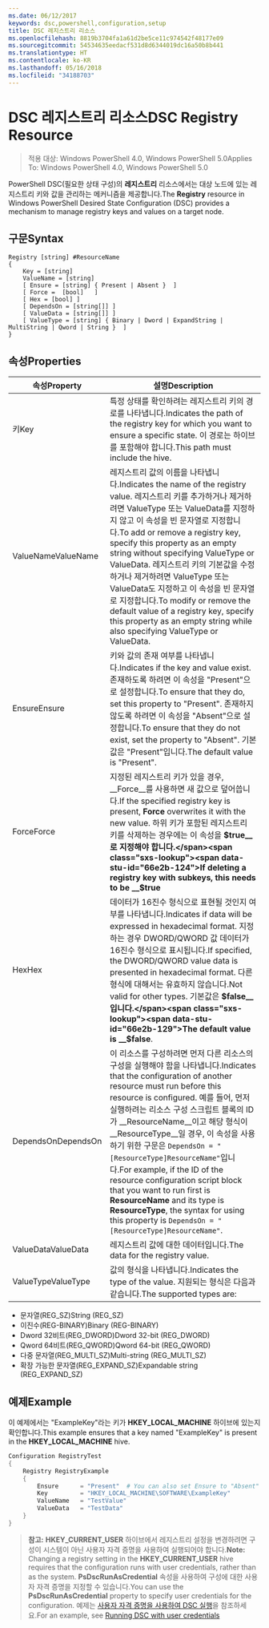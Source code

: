 ```yaml
---
ms.date: 06/12/2017
keywords: dsc,powershell,configuration,setup
title: DSC 레지스트리 리소스
ms.openlocfilehash: 8819b3704fa1a61d2be5ce11c974542f48177e09
ms.sourcegitcommit: 54534635eedacf531d8d6344019dc16a50b8b441
ms.translationtype: HT
ms.contentlocale: ko-KR
ms.lasthandoff: 05/16/2018
ms.locfileid: "34188703"
---
```

# <a name="dsc-registry-resource"></a><span data-ttu-id="66e2b-103">DSC 레지스트리 리소스</span><span class="sxs-lookup"><span data-stu-id="66e2b-103">DSC Registry Resource</span></span>

> <span data-ttu-id="66e2b-104">적용 대상: Windows PowerShell 4.0, Windows PowerShell 5.0</span><span class="sxs-lookup"><span data-stu-id="66e2b-104">Applies To: Windows PowerShell 4.0, Windows PowerShell 5.0</span></span>

<span data-ttu-id="66e2b-105">PowerShell DSC(필요한 상태 구성)의 **레지스트리** 리소스에서는 대상 노드에 있는 레지스트리 키와 값을 관리하는 메커니즘을 제공합니다.</span><span class="sxs-lookup"><span data-stu-id="66e2b-105">The **Registry** resource in Windows PowerShell Desired State Configuration (DSC) provides a mechanism to manage registry keys and values on a target node.</span></span>

## <a name="syntax"></a><span data-ttu-id="66e2b-106">구문</span><span class="sxs-lookup"><span data-stu-id="66e2b-106">Syntax</span></span>

```
Registry [string] #ResourceName
{
    Key = [string]
    ValueName = [string]
    [ Ensure = [string] { Present | Absent }  ]
    [ Force =  [bool]   ]
    [ Hex = [bool] ]
    [ DependsOn = [string[]] ]
    [ ValueData = [string[]] ]
    [ ValueType = [string] { Binary | Dword | ExpandString | MultiString | Qword | String }  ]
}
```

## <a name="properties"></a><span data-ttu-id="66e2b-107">속성</span><span class="sxs-lookup"><span data-stu-id="66e2b-107">Properties</span></span>
|  <span data-ttu-id="66e2b-108">속성</span><span class="sxs-lookup"><span data-stu-id="66e2b-108">Property</span></span>  |  <span data-ttu-id="66e2b-109">설명</span><span class="sxs-lookup"><span data-stu-id="66e2b-109">Description</span></span>   |
|---|---|
| <span data-ttu-id="66e2b-110">키</span><span class="sxs-lookup"><span data-stu-id="66e2b-110">Key</span></span>| <span data-ttu-id="66e2b-111">특정 상태를 확인하려는 레지스트리 키의 경로를 나타냅니다.</span><span class="sxs-lookup"><span data-stu-id="66e2b-111">Indicates the path of the registry key for which you want to ensure a specific state.</span></span> <span data-ttu-id="66e2b-112">이 경로는 하이브를 포함해야 합니다.</span><span class="sxs-lookup"><span data-stu-id="66e2b-112">This path must include the hive.</span></span>|
| <span data-ttu-id="66e2b-113">ValueName</span><span class="sxs-lookup"><span data-stu-id="66e2b-113">ValueName</span></span>| <span data-ttu-id="66e2b-114">레지스트리 값의 이름을 나타냅니다.</span><span class="sxs-lookup"><span data-stu-id="66e2b-114">Indicates the name of the registry value.</span></span> <span data-ttu-id="66e2b-115">레지스트리 키를 추가하거나 제거하려면 ValueType 또는 ValueData를 지정하지 않고 이 속성을 빈 문자열로 지정합니다.</span><span class="sxs-lookup"><span data-stu-id="66e2b-115">To add or remove a registry key, specify this property as an empty string without specifying ValueType or ValueData.</span></span> <span data-ttu-id="66e2b-116">레지스트리 키의 기본값을 수정하거나 제거하려면 ValueType 또는 ValueData도 지정하고 이 속성을 빈 문자열로 지정합니다.</span><span class="sxs-lookup"><span data-stu-id="66e2b-116">To modify or remove the default value of a registry key, specify this property as an empty string while also specifying ValueType or ValueData.</span></span>|
| <span data-ttu-id="66e2b-117">Ensure</span><span class="sxs-lookup"><span data-stu-id="66e2b-117">Ensure</span></span>| <span data-ttu-id="66e2b-118">키와 값의 존재 여부를 나타냅니다.</span><span class="sxs-lookup"><span data-stu-id="66e2b-118">Indicates if the key and value exist.</span></span> <span data-ttu-id="66e2b-119">존재하도록 하려면 이 속성을 "Present"으로 설정합니다.</span><span class="sxs-lookup"><span data-stu-id="66e2b-119">To ensure that they do, set this property to "Present".</span></span> <span data-ttu-id="66e2b-120">존재하지 않도록 하려면 이 속성을 "Absent"으로 설정합니다.</span><span class="sxs-lookup"><span data-stu-id="66e2b-120">To ensure that they do not exist, set the property to "Absent".</span></span> <span data-ttu-id="66e2b-121">기본값은 "Present"입니다.</span><span class="sxs-lookup"><span data-stu-id="66e2b-121">The default value is "Present".</span></span>|
| <span data-ttu-id="66e2b-122">Force</span><span class="sxs-lookup"><span data-stu-id="66e2b-122">Force</span></span>| <span data-ttu-id="66e2b-123">지정된 레지스트리 키가 있을 경우, __Force__를 사용하면 새 값으로 덮어씁니다.</span><span class="sxs-lookup"><span data-stu-id="66e2b-123">If the specified registry key is present, __Force__ overwrites it with the new value.</span></span> <span data-ttu-id="66e2b-124">하위 키가 포함된 레지스트리 키를 삭제하는 경우에는 이 속성을 __$true__로 지정해야 합니다.</span><span class="sxs-lookup"><span data-stu-id="66e2b-124">If deleting a registry key with subkeys, this needs to be __$true__</span></span>|
| <span data-ttu-id="66e2b-125">Hex</span><span class="sxs-lookup"><span data-stu-id="66e2b-125">Hex</span></span>| <span data-ttu-id="66e2b-126">데이터가 16진수 형식으로 표현될 것인지 여부를 나타냅니다.</span><span class="sxs-lookup"><span data-stu-id="66e2b-126">Indicates if data will be expressed in hexadecimal format.</span></span> <span data-ttu-id="66e2b-127">지정하는 경우 DWORD/QWORD 값 데이터가 16진수 형식으로 표시됩니다.</span><span class="sxs-lookup"><span data-stu-id="66e2b-127">If specified, the DWORD/QWORD value data is presented in hexadecimal format.</span></span> <span data-ttu-id="66e2b-128">다른 형식에 대해서는 유효하지 않습니다.</span><span class="sxs-lookup"><span data-stu-id="66e2b-128">Not valid for other types.</span></span> <span data-ttu-id="66e2b-129">기본값은 __$false__입니다.</span><span class="sxs-lookup"><span data-stu-id="66e2b-129">The default value is __$false__.</span></span>|
| <span data-ttu-id="66e2b-130">DependsOn</span><span class="sxs-lookup"><span data-stu-id="66e2b-130">DependsOn</span></span>| <span data-ttu-id="66e2b-131">이 리소스를 구성하려면 먼저 다른 리소스의 구성을 실행해야 함을 나타냅니다.</span><span class="sxs-lookup"><span data-stu-id="66e2b-131">Indicates that the configuration of another resource must run before this resource is configured.</span></span> <span data-ttu-id="66e2b-132">예를 들어, 먼저 실행하려는 리소스 구성 스크립트 블록의 ID가 __ResourceName__이고 해당 형식이 __ResourceType__일 경우, 이 속성을 사용하기 위한 구문은 `DependsOn = "[ResourceType]ResourceName"`입니다.</span><span class="sxs-lookup"><span data-stu-id="66e2b-132">For example, if the ID of the resource configuration script block that you want to run first is __ResourceName__ and its type is __ResourceType__, the syntax for using this property is `DependsOn = "[ResourceType]ResourceName"`.</span></span>|
| <span data-ttu-id="66e2b-133">ValueData</span><span class="sxs-lookup"><span data-stu-id="66e2b-133">ValueData</span></span>| <span data-ttu-id="66e2b-134">레지스트리 값에 대한 데이터입니다.</span><span class="sxs-lookup"><span data-stu-id="66e2b-134">The data for the registry value.</span></span>|
| <span data-ttu-id="66e2b-135">ValueType</span><span class="sxs-lookup"><span data-stu-id="66e2b-135">ValueType</span></span>| <span data-ttu-id="66e2b-136">값의 형식을 나타냅니다.</span><span class="sxs-lookup"><span data-stu-id="66e2b-136">Indicates the type of the value.</span></span> <span data-ttu-id="66e2b-137">지원되는 형식은 다음과 같습니다.</span><span class="sxs-lookup"><span data-stu-id="66e2b-137">The supported types are:</span></span>
<ul><li><span data-ttu-id="66e2b-138">문자열(REG_SZ)</span><span class="sxs-lookup"><span data-stu-id="66e2b-138">String (REG_SZ)</span></span></li>


<li><span data-ttu-id="66e2b-139">이진수(REG-BINARY)</span><span class="sxs-lookup"><span data-stu-id="66e2b-139">Binary (REG-BINARY)</span></span></li>


<li><span data-ttu-id="66e2b-140">Dword 32비트(REG_DWORD)</span><span class="sxs-lookup"><span data-stu-id="66e2b-140">Dword 32-bit (REG_DWORD)</span></span></li>


<li><span data-ttu-id="66e2b-141">Qword 64비트(REG_QWORD)</span><span class="sxs-lookup"><span data-stu-id="66e2b-141">Qword 64-bit (REG_QWORD)</span></span></li>


<li><span data-ttu-id="66e2b-142">다중 문자열(REG_MULTI_SZ)</span><span class="sxs-lookup"><span data-stu-id="66e2b-142">Multi-string (REG_MULTI_SZ)</span></span></li>


<li><span data-ttu-id="66e2b-143">확장 가능한 문자열(REG_EXPAND_SZ)</span><span class="sxs-lookup"><span data-stu-id="66e2b-143">Expandable string (REG_EXPAND_SZ)</span></span></li></ul>

## <a name="example"></a><span data-ttu-id="66e2b-144">예제</span><span class="sxs-lookup"><span data-stu-id="66e2b-144">Example</span></span>
<span data-ttu-id="66e2b-145">이 예제에서는 "ExampleKey"라는 키가 **HKEY\_LOCAL\_MACHINE** 하이브에 있는지 확인합니다.</span><span class="sxs-lookup"><span data-stu-id="66e2b-145">This example ensures that a key named "ExampleKey" is present in the **HKEY\_LOCAL\_MACHINE** hive.</span></span>
```powershell
Configuration RegistryTest
{
    Registry RegistryExample
    {
        Ensure      = "Present"  # You can also set Ensure to "Absent"
        Key         = "HKEY_LOCAL_MACHINE\SOFTWARE\ExampleKey"
        ValueName   = "TestValue"
        ValueData   = "TestData"
    }
}
```

><span data-ttu-id="66e2b-146">**참고:** **HKEY\_CURRENT\_USER** 하이브에서 레지스트리 설정을 변경하려면 구성이 시스템이 아닌 사용자 자격 증명을 사용하여 실행되어야 합니다.</span><span class="sxs-lookup"><span data-stu-id="66e2b-146">**Note:** Changing a registry setting in the **HKEY\_CURRENT\_USER** hive requires that the configuration runs with user credentials, rather than as the system.</span></span>
><span data-ttu-id="66e2b-147">**PsDscRunAsCredential** 속성을 사용하여 구성에 대한 사용자 자격 증명을 지정할 수 있습니다.</span><span class="sxs-lookup"><span data-stu-id="66e2b-147">You can use the **PsDscRunAsCredential** property to specify user credentials for the configuration.</span></span> <span data-ttu-id="66e2b-148">예제는 [사용자 자격 증명을 사용하여 DSC 실행](runAsUser.md)을 참조하세요.</span><span class="sxs-lookup"><span data-stu-id="66e2b-148">For an example, see [Running DSC with user credentials](runAsUser.md)</span></span>
